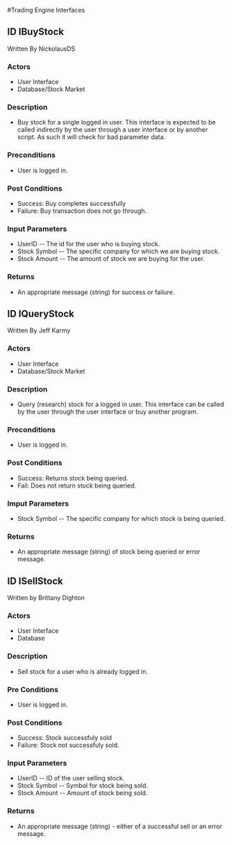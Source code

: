 
#Trading Engine Interfaces

## ID  IBuyStock
Written By NickolausDS

### Actors
* User Interface
* Database/Stock Market

### Description
* Buy stock for a single logged in user. This interface is expected to be called indirectly by the user through a user interface or by another script. As such it will check for bad parameter data.

### Preconditions
* User is logged in. 

### Post Conditions
* Success: Buy completes successfully
* Failure: Buy transaction does not go through.

### Input Parameters 
* UserID -- The id for the user who is buying stock.
* Stock Symbol -- The specific company for which we are buying stock.
* Stock Amount -- The amount of stock we are buying for the user.

### Returns
* An appropriate message (string) for success or failure.

## ID IQueryStock
Written By Jeff Karmy

### Actors
* User Interface
* Database/Stock Market

### Description
* Query (research) stock for a logged in user.  This interface can be called by the user through the user interface or buy another program.

### Preconditions
* User is logged in.

### Post Conditions
* Success: Returns stock being queried.
* Fail:  Does not return stock being queried.

### Imput Parameters
* Stock Symbol -- The specific company for which stock is being queried.

### Returns
* An appropriate message (string) of stock being queried or error message.

## ID  ISellStock
Written by Brittany Dighton

### Actors
* User Interface
* Database

### Description
* Sell stock for a user who is already logged in. 

### Pre Conditions
* User is logged in. 

### Post Conditions
* Success: Stock successfuly sold
* Failure: Stock not successfuly sold.

### Input Parameters 
* UserID -- ID of the user selling stock.
* Stock Symbol -- Symbol for stock being sold.
* Stock Amount -- Amount of stock being sold.

### Returns
* An appropriate message (string) - either of a successful sell or an error message.




